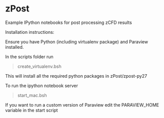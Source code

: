 zPost
=====

Example IPython notebooks for post processing zCFD results

Installation instructions:

Ensure you have Python (including virtualenv package) and Paraview installed. 

In the scripts folder run 

> create_virtualenv.bsh

This will install all the required python packages in zPost/zpost-py27

To run the ipython notebook server

> start_mac.bsh

If you want to run a custom version of Paraview edit the PARAVIEW_HOME variable in the start script
